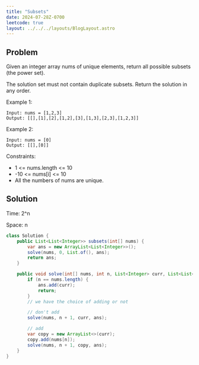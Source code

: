 ```yaml
---
title: "Subsets"
date: 2024-07-28Z-0700
leetcode: true
layout: ../../../layouts/BlogLayout.astro
---
```


## Problem

Given an integer array nums of unique elements, return all possible
subsets
(the power set).

The solution set must not contain duplicate subsets. Return the solution in any order.

Example 1:

```text
Input: nums = [1,2,3]
Output: [[],[1],[2],[1,2],[3],[1,3],[2,3],[1,2,3]]
```

Example 2:

```text
Input: nums = [0]
Output: [[],[0]]
```

Constraints:

- 1 <= nums.length <= 10
- -10 <= nums[i] <= 10
- All the numbers of nums are unique.

## Solution

Time: 2^n

Space: n

```java
class Solution {
    public List<List<Integer>> subsets(int[] nums) {
        var ans = new ArrayList<List<Integer>>();
        solve(nums, 0, List.of(), ans);
        return ans;
    }

    public void solve(int[] nums, int n, List<Integer> curr, List<List<Integer>> ans) {
        if (n == nums.length) {
            ans.add(curr);
            return;
        }
        // we have the choice of adding or not

        // don't add
        solve(nums, n + 1, curr, ans);

        // add
        var copy = new ArrayList<>(curr);
        copy.add(nums[n]);
        solve(nums, n + 1, copy, ans);
    }
}
```
